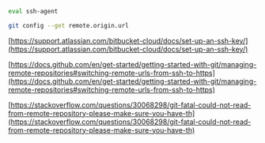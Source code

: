 ```bash
eval ssh-agent
```
```bash
git config --get remote.origin.url
```
[https://support.atlassian.com/bitbucket-cloud/docs/set-up-an-ssh-key/](https://support.atlassian.com/bitbucket-cloud/docs/set-up-an-ssh-key/)

[https://docs.github.com/en/get-started/getting-started-with-git/managing-remote-repositories#switching-remote-urls-from-ssh-to-https](https://docs.github.com/en/get-started/getting-started-with-git/managing-remote-repositories#switching-remote-urls-from-ssh-to-https)

[https://stackoverflow.com/questions/30068298/git-fatal-could-not-read-from-remote-repository-please-make-sure-you-have-th](https://stackoverflow.com/questions/30068298/git-fatal-could-not-read-from-remote-repository-please-make-sure-you-have-th)
